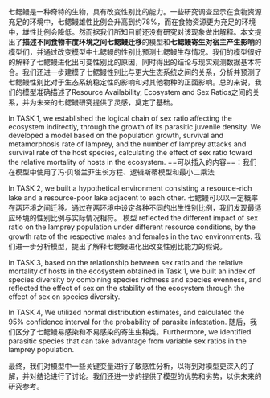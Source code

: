 七鳃鳗是一种奇特的生物，具有改变性别比的能力。一些研究调查显示在食物资源充足的环境中，七鳃鳗雄性比例会升高到约78%，而在食物资源更为充足的环境中，雄性比例会降低。然而据我们所知目前还没有研究对该现象做出解释。本文提出了**描述不同食物丰度环境之间七鳃鳗迁移**的模型和**七鳃鳗寄生对宿主产生影响**的模型们，并通过改变模型中七鳃鳗的性别比预测七鳃鳗生存情况。我们的模型很好的解释了七鳃鳗进化出可变性别比的原因，同时得出的结论与现实观测数据基本符合。我们还进一步建模了七鳃鳗性别比与更大生态系统之间的关系，分析并预测了七鳃鳗性别比对于生态系统稳定性的影响和对其他物种的正面影响。总的来说，我们的模型准确描述了Resource Availability, Ecosystem and Sex Ratios之间的关系，并为未来的七鳃鳗研究提供了灵感，奠定了基础。


In TASK 1, we established the logical chain of sex ratio affecting the ecosystem indirectly, through the growth of its parasitic juvenile density. We developed a model based on the population growth, survival and metamorphosis rate of lamprey, and the number of lamprey attacks and survival rate of the host species, calculating the effect of sex ratio toward the relative mortality of hosts in the ecosystem.
==可以插入的内容==：我们在模型中使用了冯·贝塔兰菲生长方程、逻辑斯蒂模型和最小二乘法


In TASK 2, we built a hypothetical environment consisting a resource-rich lake and a resource-poor lake adjacent to each other. 七鳃鳗可以以一定概率在两环境之间迁移。通过在两环境中设定各种不同的出生性别比例，我们发现最适应环境的性别比例与实际情况相符。 模型 reflected the different impact of sex ratio on the lamprey population under different resource conditions, by the growth rate of the respective males and females in the two environments. 我们进一步分析模型，提出了解释七鳃鳗进化出改变性别比能力的假说。


In TASK 3, based on the relationship between sex ratio and the relative mortality of hosts in the ecosystem obtained in Task 1, we built an index of species diversity by combining species richness and species evenness, and reflected the effect of sex on the stability of the ecosystem through the effect of sex on species diversity.


In TASK 4, We utilized normal distribution estimates, and calculated the 95% confidence interval for the probability of parasite infestation. 随后，我们区分了七鳃鳗易感染和不易感染的寄生虫种类。Furthermore, we identified parasitic species that can take advantage from variable sex ratios in the lamprey population.


最终，我们对模型中一些关键变量进行了敏感性分析，以得到对模型更深入的了解，并对结论进行了讨论。我们还进一步的提供了模型的优势和劣势，以供未来的研究参考。